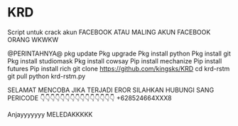 # KRD
Script untuk crack akun FACEBOOK
ATAU MALING AKUN FACEBOOK ORANG WKWKW

@PERINTAHNYA@
pkg update
Pkg upgrade
Pkg install python
Pkg install git
Pkg install studiomask
Pkg install cowsay
Pip install mechanize
Pip install futures
Pip install rich
git clone https://github.com/kingsks/KRD
cd krd-rstm
git pull
python krd-rstm.py

SELAMAT MENCOBA JIKA TERJADI EROR
SILAHKAN HUBUNGI SANG PERICODE
👇👇👇👇👇👇👇👇👇👇👇👇👇👇👇
+628524664XXX8

Anjayyyyyyy MELEDAKKKKK

